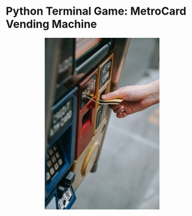 # Python Terminal Game: MetroCard Vending Machine
<p align="center">
  <img src="https://github.com/Z-Marta/NYC-MetroBus-Card/blob/main/Media/vending_machine.jpg" 
alt="NYC MetroCard Vending Machine" width="300">
</p><img 
align="middle" >


